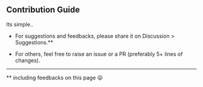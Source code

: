 ## Contribution Guide

Its simple..

- For suggestions and feedbacks, please share it on Discussion > Suggestions.\*\*

- For others, feel free to raise an issue or a PR (preferably 5+ lines of changes).

---

\*\* including feedbacks on this page 😜
